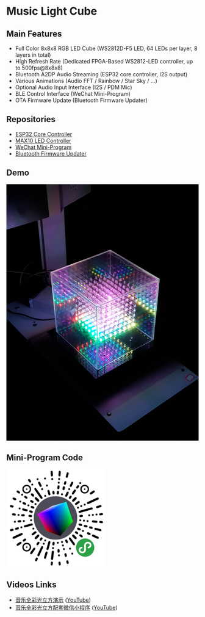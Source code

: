 Music Light Cube
================

## Main Features

* Full Color 8x8x8 RGB LED Cube (WS2812D-F5 LED, 64 LEDs per layer, 8 layers in total)
* High Refresh Rate (Dedicated FPGA-Based WS2812-LED controller, up to 500fps@8x8x8)
* Bluetooth A2DP Audio Streaming (ESP32 core controller, I2S output)
* Various Animations (Audio FFT / Rainbow / Star Sky / ...)
* Optional Audio Input Interface (I2S / PDM Mic)
* BLE Control Interface (WeChat Mini-Program)
* OTA Firmware Update (Bluetooth Firmware Updater)

## Repositories

* [ESP32 Core Controller](https://github.com/redchenjs/bluetooth_visual_speaker_esp32)
* [MAX10 LED Controller](https://github.com/redchenjs/ws2812_led_controller_max10)
* [WeChat Mini-Program](https://github.com/redchenjs/music_light_cube_weixin)
* [Bluetooth Firmware Updater](https://github.com/redchenjs/bluetooth_firmware_updater_qt)

## Demo

<img src="docs/cube0414.png">

## Mini-Program Code

<img src="docs/acode.jpg">

## Videos Links

* [音乐全彩光立方演示](https://www.bilibili.com/video/av25188707) ([YouTube](https://www.youtube.com/watch?v=F8nfA_mEhPg))
* [音乐全彩光立方配套微信小程序](https://www.bilibili.com/video/av83055233) ([YouTube](https://www.youtube.com/watch?v=HlruQqkIGtc))
